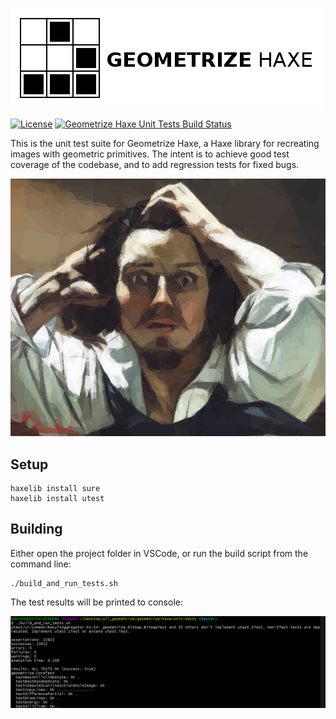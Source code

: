 [![Project logo](https://github.com/Tw1ddle/geometrize-haxe-unit-tests/blob/master/screenshots/logo.png?raw=true "Geometrize Haxe - recreating images as geometric shapes unit tests logo")](https://www.samcodes.co.uk/project/geometrize-haxe-web/)

[![License](https://img.shields.io/:license-mit-blue.svg?style=flat-square)](https://github.com/Tw1ddle/geometrize-haxe-unit-tests/blob/master/LICENSE)
[![Geometrize Haxe Unit Tests Build Status](https://ci.appveyor.com/api/projects/status/github/Tw1ddle/geometrize-haxe-unit-tests)](https://ci.appveyor.com/project/Tw1ddle/geometrize-haxe-unit-tests)

This is the unit test suite for Geometrize Haxe, a Haxe library for recreating images with geometric primitives. The intent is to achieve good test coverage of the codebase, and to add regression tests for fixed bugs.

[![Geometrized Cat](https://github.com/Tw1ddle/geometrize-haxe-unit-tests/blob/master/screenshots/gustave_courbet.jpg?raw=true "The Desperate Man")](https://www.samcodes.co.uk/project/geometrize-haxe-web/)

## Setup

```
haxelib install sure
haxelib install utest
```

## Building

Either open the project folder in VSCode, or run the build script from the command line:

```
./build_and_run_tests.sh
```

The test results will be printed to console:

[![Geometrize Haxe Unit Test Results](https://github.com/Tw1ddle/geometrize-haxe-unit-tests/blob/master/screenshots/test_output.png?raw=true "Geometrize Haxe Unit Test Results")](https://www.geometrize.co.uk/)
